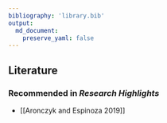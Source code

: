 ```yaml
---
bibliography: 'library.bib'
output: 
  md_document:
    preserve_yaml: false
---
```


## Literature

### Recommended in _Research Highlights_
* [[Aronczyk and Espinoza 2019]]